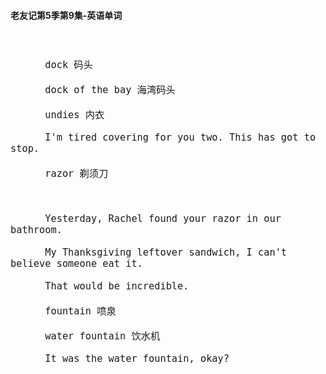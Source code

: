 #### 老友记第5季第9集-英语单词

<div style="font-size: 18px">
<br />

```
      dock 码头

      dock of the bay 海湾码头

      undies 内衣

      I'm tired covering for you two. This has got to stop.

      razor 剃须刀



      Yesterday, Rachel found your razor in our bathroom.

      My Thanksgiving leftover sandwich, I can't believe someone eat it.

      That would be incredible.

      fountain 喷泉

      water fountain 饮水机

      It was the water fountain, okay?


```
<br />
</div>

